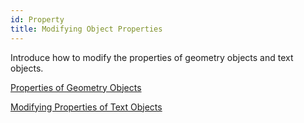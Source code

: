 ```yaml
---
id: Property
title: Modifying Object Properties 
---  
```



Introduce how to modify the properties of geometry objects and text objects.

[Properties of Geometry Objects](Geometry_Property.htm) 

[Modifying Properties of Text Objects](Text_Property.htm)